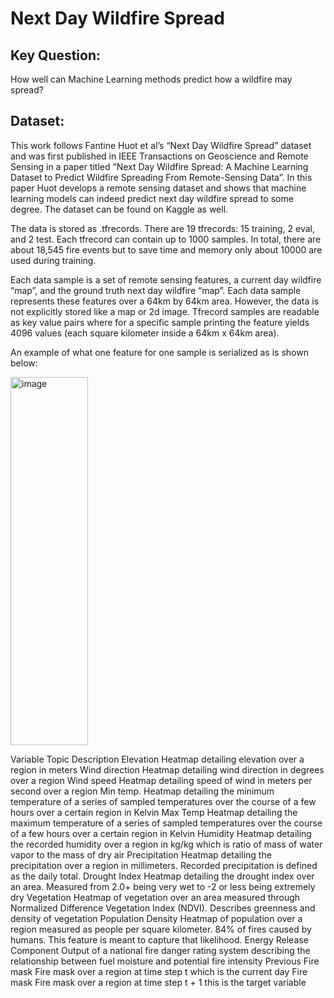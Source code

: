 # Next Day Wildfire Spread
## Key Question:
How well can Machine Learning methods predict how a wildfire may spread?
## Dataset:
This work follows Fantine Huot et al’s “Next Day Wildfire Spread” dataset and was first published in IEEE Transactions on Geoscience and Remote Sensing in a paper titled “Next Day Wildfire Spread: A Machine Learning Dataset to Predict Wildfire Spreading From Remote-Sensing Data”.
In this paper Huot develops a remote sensing dataset and shows that machine learning models can indeed predict next day wildfire spread to some degree. The dataset can be found on Kaggle as well. 

The data is stored as .tfrecords. There are 19 tfrecords: 15 training, 2 eval, and 2 test. Each tfrecord can contain up to 1000 samples. In total, there are about 18,545 fire events but to save time and memory only about 10000 are used during training. 

Each data sample is a set of remote sensing features, a current day wildfire “map”, and the ground truth next day wildfire “map”. Each data sample represents these features over a 64km by 64km area. However, the data is not explicitly stored like a map or 2d image.  Tfrecord samples are readable as key value pairs where for a specific sample printing the feature yields 4096 values (each square kilometer inside a 64km x 64km area). 

An example of what one feature for one sample is serialized as is shown below:

<img width="124" height="589" alt="image" src="https://github.com/user-attachments/assets/5dbdc1ff-1dba-4546-936d-b9beca71bfcf" />

Variable Topic
Description
Elevation
Heatmap detailing elevation over a region in meters
Wind direction
Heatmap detailing wind direction in degrees over a region
Wind speed
Heatmap detailing speed of wind in meters per second over a region
Min temp.
Heatmap detailing the minimum temperature of a series of sampled temperatures over the course of a few hours over a certain region in Kelvin
Max Temp
Heatmap detailing the maximum temperature of a series of sampled temperatures over the course of a few hours over a certain region in Kelvin
Humidity
Heatmap detailing the recorded humidity over a region in kg/kg which is ratio of mass of water vapor to the mass of dry air
Precipitation
Heatmap detailing the precipitation over a region in millimeters. Recorded precipitation is defined as the daily total.
Drought Index
Heatmap detailing the drought index over an area. Measured from 2.0+ being very wet to -2 or less being extremely dry
Vegetation
Heatmap of vegetation over an area measured through Normalized Difference Vegetation Index (NDVI). Describes greenness and density of vegetation
Population Density
Heatmap of population over a region measured as people per square kilometer. 84% of fires caused by humans. This feature is meant to capture that likelihood.
Energy Release Component
Output of a national fire danger rating system describing the relationship between fuel moisture and potential fire intensity
Previous Fire mask
Fire mask over a region at time step t which is the current day
Fire mask
Fire mask over a region at time step t + 1 this is the target variable

